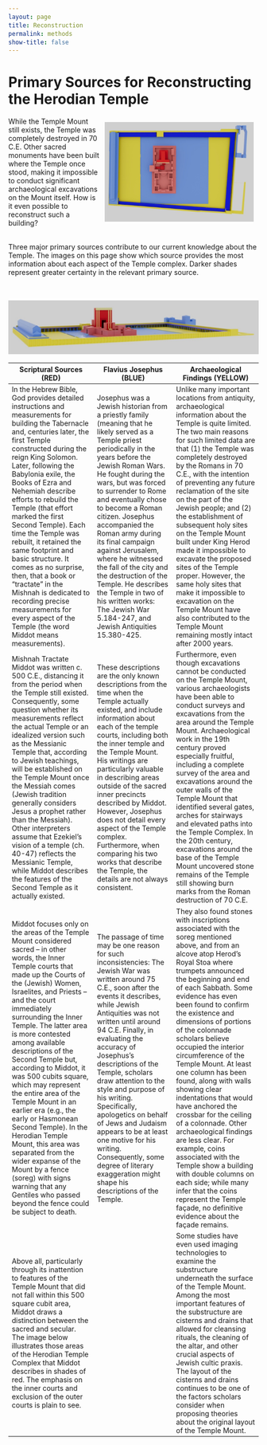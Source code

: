 ```yaml
---
layout: page
title: Reconstruction
permalink: methods
show-title: false
---
```

# Primary Sources for Reconstructing the Herodian Temple

<img align="right" width="300" height="200" style="margin: 10px !important" src="assets/img/colorcoded2.jpg">
While the Temple Mount still exists, the Temple was completely destroyed in 70 C.E. Other sacred monuments have been built where the Temple once stood, making it impossible to conduct significant archaeological excavations on the Mount itself. How is it even possible to reconstruct such a building? 

<br>Three major primary sources contribute to our current knowledge about the Temple. The images on this page show which source provides the most information about each aspect of the Temple complex. Darker shades represent greater certainty in the relevant primary source.<br><br><br>


<p  align="center"><img src="assets/img/colorcoded.jpg"></p>

| Scriptural Sources (RED) | Flavius Josephus (BLUE) | Archaeological Findings (YELLOW) |
| --------------- | --------------- | --------------- |
| In the Hebrew Bible, God provides detailed instructions and measurements for building the Tabernacle and, centuries later, the first Temple constructed during the reign King Solomon. Later, following the Babylonia exile, the Books of Ezra and Nehemiah describe efforts to rebuild the Temple (that effort marked the first Second Temple). Each time the Temple was rebuilt, it retained the same footprint and basic structure. It comes as no surprise, then, that a book or “tractate” in the Mishnah is dedicated to recording precise measurements for every aspect of the Temple (the word Middot means measurements).  | Josephus was a Jewish historian from a priestly family (meaning that he likely served as a Temple priest periodically in the years before the Jewish Roman Wars. He fought during the wars, but was forced to surrender to Rome and eventually chose to become a Roman citizen. Josephus accompanied the Roman army during its final campaign against Jerusalem, where he witnessed the fall of the city and the destruction of the Temple. He describes the Temple in two of his written works:  The Jewish War 5.184-247, and Jewish Antiquities 15.380-425. | Unlike many important locations from antiquity, archaeological information about the Temple is quite limited. The two main reasons for such limited data are that (1) the Temple was completely destroyed by the Romans in 70 C.E., with the intention of preventing any future reclamation of the site on the part of the Jewish people; and (2) the establishment of subsequent holy sites on the Temple Mount built under King Herod made it impossible to excavate the proposed sites of the Temple proper. However, the same holy sites that make it impossible to excavation on the Temple Mount have also contributed to the Temple Mount remaining mostly intact after 2000 years.  |
| Mishnah Tractate Middot was written c. 500 C.E., distancing it from the period when the Temple still existed. Consequently, some question whether its measurements reflect the actual Temple or an idealized version such as the Messianic Temple that, according to Jewish teachings, will be established on the Temple Mount once the Messiah comes (Jewish tradition generally considers Jesus a prophet rather than the Messiah). Other interpreters assume that Ezekiel’s vision of a temple (ch. 40-47) reflects the Messianic Temple, while Middot describes the features of the Second Temple as it actually existed.  | These descriptions are the only known descriptions from the time when the Temple actually existed, and include information about each of the temple courts, including both the inner temple and the Temple Mount. His writings are particularly valuable in describing areas outside of the sacred inner precincts described by Middot. However, Josephus does not detail every aspect of the Temple complex. Furthermore, when comparing his two works that describe the Temple, the details are not always consistent.  | Furthermore, even though excavations cannot be conducted on the Temple Mount, various archaeologists have been able to conduct surveys and excavations from the area around the Temple Mount. Archaeological work in the 19th century  proved especially fruitful, including a complete survey of the area and excavations around the outer walls of the Temple Mount that identified several gates, arches for stairways and elevated paths into the Temple Complex. In the 20th century, excavations around the base of the Temple Mount uncovered stone remains of the Temple still showing burn marks from the Roman destruction of 70 C.E. |
| Middot focuses only on the areas of the Temple Mount considered sacred – in other words, the Inner Temple courts that made up the Courts of the (Jewish) Women, Israelites, and Priests – and the court immediately surrounding the Inner Temple. The latter area is more contested among available descriptions of the Second Temple but, according to Middot, it was 500 cubits square, which may represent the entire area of the Temple Mount in an earlier era (e.g., the early or Hasmonean Second Temple). In the Herodian Temple Mount, this area was separated from the wider expanse of the Mount by a fence (soreg) with signs warning that any Gentiles who passed beyond the fence could be subject to death. | The passage of time may be one reason for such inconsistencies: The Jewish War was written around 75 C.E., soon after the events it describes, while Jewish Antiquities was not written until around 94 C.E. Finally, in evaluating the accuracy of Josephus’s descriptions of the Temple, scholars draw attention to the style and purpose of his writing. Specifically, apologetics on behalf of Jews and Judaism appears to be at least one motive for his writing. Consequently, some degree of literary exaggeration might shape his descriptions of the Temple. | They also found stones with inscriptions associated with the soreg mentioned above, and from an alcove atop Herod’s Royal Stoa where trumpets announced the beginning and end of each Sabbath. Some evidence has even been found to confirm the existence and dimensions of portions of the colonnade scholars believe occupied the interior circumference of the Temple Mount. At least one column has been found, along with walls showing clear indentations that would have anchored the crossbar for the ceiling of a colonnade. Other archaeological findings are less clear. For example, coins associated with the Temple show a building with double columns on each side; while many infer that the coins represent the Temple façade, no definitive evidence about the façade remains.  |
| Above all, particularly through its inattention to features of the Temple Mount that did not fall within this 500 square cubit area, Middot draws a distinction between the sacred and secular. The image below illustrates those areas of the Herodian Temple Complex that Middot describes in shades of red. The emphasis on the inner courts and exclusion of the outer courts is plain to see.  | | Some studies have even used imaging technologies to examine the substructure underneath the surface of the Temple Mount. Among the most important features of the substructure are cisterns and drains that allowed for cleansing rituals, the cleaning of the altar, and other crucial aspects of Jewish cultic praxis. The layout of the cisterns and drains continues to be one of the factors scholars consider when proposing theories about the original layout of the Temple Mount. |


